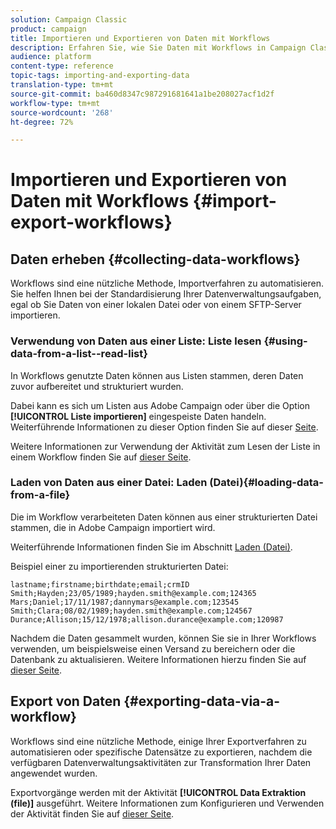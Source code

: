 ```yaml
---
solution: Campaign Classic
product: campaign
title: Importieren und Exportieren von Daten mit Workflows
description: Erfahren Sie, wie Sie Daten mit Workflows in Campaign Classic importieren und exportieren.
audience: platform
content-type: reference
topic-tags: importing-and-exporting-data
translation-type: tm+mt
source-git-commit: ba460d8347c987291681641a1be208027acf1d2f
workflow-type: tm+mt
source-wordcount: '268'
ht-degree: 72%

---
```



# Importieren und Exportieren von Daten mit Workflows {#import-export-workflows}

## Daten erheben {#collecting-data-workflows}

Workflows sind eine nützliche Methode, Importverfahren zu automatisieren. Sie helfen Ihnen bei der Standardisierung Ihrer Datenverwaltungsaufgaben, egal ob Sie Daten von einer lokalen Datei oder von einem SFTP-Server importieren.

### Verwendung von Daten aus einer Liste: Liste lesen {#using-data-from-a-list--read-list}

In Workflows genutzte Daten können aus Listen stammen, deren Daten zuvor aufbereitet und strukturiert wurden.

Dabei kann es sich um Listen aus Adobe Campaign oder über die Option **[!UICONTROL Liste importieren]** eingespeiste Daten handeln. Weiterführende Informationen zu dieser Option finden Sie auf dieser [Seite](../../platform/using/about-generic-imports-exports.md).

Weitere Informationen zur Verwendung der Aktivität zum Lesen der Liste in einem Workflow finden Sie auf [dieser Seite](../../workflow/using/read-list.md).

### Laden von Daten aus einer Datei: Laden (Datei){#loading-data-from-a-file}

Die im Workflow verarbeiteten Daten können aus einer strukturierten Datei stammen, die in Adobe Campaign importiert wird.

Weiterführende Informationen finden Sie im Abschnitt [Laden (Datei)](../../workflow/using/data-loading--file-.md).

Beispiel einer zu importierenden strukturierten Datei:

```
lastname;firstname;birthdate;email;crmID
Smith;Hayden;23/05/1989;hayden.smith@example.com;124365
Mars;Daniel;17/11/1987;dannymars@example.com;123545
Smith;Clara;08/02/1989;hayden.smith@example.com;124567
Durance;Allison;15/12/1978;allison.durance@example.com;120987
```

Nachdem die Daten gesammelt wurden, können Sie sie in Ihrer Workflows verwenden, um beispielsweise einen Versand zu bereichern oder die Datenbank zu aktualisieren. Weitere Informationen hierzu finden Sie auf [dieser Seite](../../workflow/using/how-to-use-workflow-data.md).

## Export von Daten {#exporting-data-via-a-workflow}

Workflows sind eine nützliche Methode, einige Ihrer Exportverfahren zu automatisieren oder spezifische Datensätze zu exportieren, nachdem die verfügbaren Datenverwaltungsaktivitäten zur Transformation Ihrer Daten angewendet wurden.

Exportvorgänge werden mit der Aktivität **[!UICONTROL Data Extraktion (file)]** ausgeführt. Weitere Informationen zum Konfigurieren und Verwenden der Aktivität finden Sie auf [dieser Seite](../../workflow/using/extraction--file-.md).
